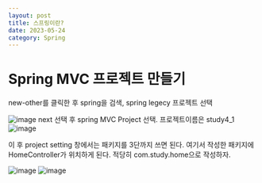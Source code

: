 ```yaml
---
layout: post
title: 스프링이란?
date: 2023-05-24
category: Spring
---
```



Spring MVC 프로젝트 만들기 
==========

new-other를 클릭한 후 spring을 검색, spring legecy 프로젝트 선택

![image](https://github.com/eosl1009/eosl1009.github.io/assets/49154210/2056baed-4013-41ba-a08b-c5d8ec3d196f)
next 선택 후  spring MVC Project 선택.  프로젝트이름은 study4_1
![image](https://github.com/eosl1009/eosl1009.github.io/assets/49154210/4fd83a59-140a-4b7e-8156-76f89ba9540b)


이 후 project setting 창에서는 패키지를 3단까지 쓰면 된다.  여기서 작성한 패키지에
HomeController가 위치하게 된다. 적당히 com.study.home으로 작성하자.

![image](https://github.com/eosl1009/eosl1009.github.io/assets/49154210/595f900e-db1d-4471-9ddc-3bd45fb7a36c)
![image](https://github.com/eosl1009/eosl1009.github.io/assets/49154210/14ccea71-289f-4118-8b6c-442e2f086093)
